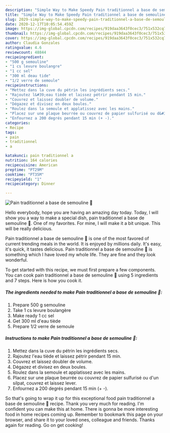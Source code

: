 ```yaml
---
description: "Simple Way to Make Speedy Pain traditionnel a base de semouline 🍞"
title: "Simple Way to Make Speedy Pain traditionnel a base de semouline 🍞"
slug: 2029-simple-way-to-make-speedy-pain-traditionnel-a-base-de-semouline
date: 2020-12-17T10:05:54.459Z
image: https://img-global.cpcdn.com/recipes/919daa3643f0cec3/751x532cq70/pain-traditionnel-a-base-de-semouline-🍞-photo-principale-de-la-recette.jpg
thumbnail: https://img-global.cpcdn.com/recipes/919daa3643f0cec3/751x532cq70/pain-traditionnel-a-base-de-semouline-🍞-photo-principale-de-la-recette.jpg
cover: https://img-global.cpcdn.com/recipes/919daa3643f0cec3/751x532cq70/pain-traditionnel-a-base-de-semouline-🍞-photo-principale-de-la-recette.jpg
author: Claudia Gonzales
ratingvalue: 4.6
reviewcount: 48844
recipeingredient:
- "500 g semouline"
- "1 cs levure boulangre"
- "1 cc sel"
- "300 ml deau tide"
- "1/2 verre de semoule"
recipeinstructions:
- "Mettez dans la cuve du pétrin les ingrédients secs."
- "Rajoutez l&#39;eau tiède et laissez pétrir pendant 15 min."
- "Couvrez et laissez doubler de volume."
- "Dégazez et divisez en deux boules."
- "Roulez dans la semoule et applatissez avec les mains."
- "Placez sur une plaque beurrée ou couvrez de papier sulfurisé ou d&#39;un silpat, couvrez et laissez lever."
- "Enfournez a 200 degrés pendant 15 min (+ -)."
categories:
- Recipe
tags:
- pain
- traditionnel
- a

katakunci: pain traditionnel a 
nutrition: 164 calories
recipecuisine: American
preptime: "PT29M"
cooktime: "PT35M"
recipeyield: "1"
recipecategory: Dinner

---
```



![Pain traditionnel a base de semouline 🍞](https://img-global.cpcdn.com/recipes/919daa3643f0cec3/751x532cq70/pain-traditionnel-a-base-de-semouline-🍞-photo-principale-de-la-recette.jpg)

Hello everybody, hope you are having an amazing day today. Today, I will show you a way to make a special dish, pain traditionnel a base de semouline 🍞. One of my favorites. For mine, I will make it a bit unique. This will be really delicious.

Pain traditionnel a base de semouline 🍞 is one of the most favored of current trending meals in the world. It is enjoyed by millions daily. It's easy, it's quick, it tastes delicious. Pain traditionnel a base de semouline 🍞 is something which I have loved my whole life. They are fine and they look wonderful.




To get started with this recipe, we must first prepare a few components. You can cook pain traditionnel a base de semouline 🍞 using 5 ingredients and 7 steps. Here is how you cook it.

<!--inarticleads1-->

##### The ingredients needed to make Pain traditionnel a base de semouline 🍞:

1. Prepare 500 g semouline
1. Take 1 cs levure boulangère
1. Make ready 1 cc sel
1. Get 300 ml d&#39;eau tiède
1. Prepare 1/2 verre de semoule




<!--inarticleads2-->

##### Instructions to make Pain traditionnel a base de semouline 🍞:

1. Mettez dans la cuve du pétrin les ingrédients secs.
1. Rajoutez l&#39;eau tiède et laissez pétrir pendant 15 min.
1. Couvrez et laissez doubler de volume.
1. Dégazez et divisez en deux boules.
1. Roulez dans la semoule et applatissez avec les mains.
1. Placez sur une plaque beurrée ou couvrez de papier sulfurisé ou d&#39;un silpat, couvrez et laissez lever.
1. Enfournez a 200 degrés pendant 15 min (+ -).




So that's going to wrap it up for this exceptional food pain traditionnel a base de semouline 🍞 recipe. Thank you very much for reading. I'm confident you can make this at home. There is gonna be more interesting food in home recipes coming up. Remember to bookmark this page on your browser, and share it to your loved ones, colleague and friends. Thanks again for reading. Go on get cooking!

